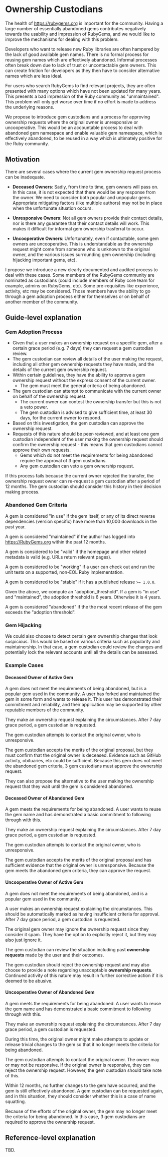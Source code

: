 # Ownership Custodians

The health of <https://rubygems.org> is important for the community. Having a large number of essentially abandoned gems contributes negatively towards the usability and impression of RubyGems, and we would like to improve the mechanisms for dealing with this problem.

Developers who want to release new Ruby libraries are often hampered by the lack of good available gem names. There is no formal process for reusing gem names which are effectively abandoned. Informal processes often break down due to lack of trust or uncontactable gem owners. This can create friction for developers as they then have to consider alternative names which are less ideal.

For users who search RubyGems to find relevant projects, they are often presented with many options which have not been updated for many years. This presents a bad impression of the Ruby community as "unmaintained". This problem will only get worse over time if no effort is made to address the underlying reasons.

We propose to introduce gem custodians and a process for approving ownership requests where the original owner is unresponsive or uncooperative. This would be an accountable process to deal with abandoned gem namespace and enable valuable gem namespace, which is effectively abandoned, to be reused in a way which is ultimately positive for the Ruby community.

## Motivation

There are several cases where the current gem ownership request process can be inadequate.

- **Deceased Owners**: Sadly, from time to time, gem owners will pass on. In this case, it is not expected that there would be any response from the owner. We need to consider both popular and unpopular gems. Appropriate mitigating factors (like multiple authors) may not be in place when the unfortunate situation occurs.

- **Unresponsive Owners**: Not all gem owners provide their contact details, nor is there any guarantee that their contact details will work. This makes it difficult for informal gem ownership trasferral to occur.

- **Uncooperative Owners**: Unfortunately, even if contactable, some gem owners are uncooperative. This is understandable as the ownership request might come from someone who is unknown to the original owner, and the various issues surrounding gem ownership (including hijacking important gems, etc).

I propose we introduce a new clearly documented and audited process to deal with these cases. Some members of the RubyGems community are nominated as custodians (could include members of Ruby core team for example, admins on RubyGems, etc). Some pre-requisites like experience, activity, etc may be considered. Those members have the ability to go through a gem adoption process either for themselves or on behalf of another member of the community.

## Guide-level explanation

### Gem Adoption Process

- Given that a user makes an ownership request on a specific gem, after a certain grace period (e.g. 7 days) they can request a gem custodian review.
- The gem custodian can review all details of the user making the request, including all other gem ownership requests they have made, and the details of the current gem ownership request.
- Within certain guidelines, they have the ability to approve a gem ownership request without the express consent of the current owner.
	- The gem must meet the general criteria of being abandoned.
- The gem custodian can attempt to communicate with the current owner on behalf of the ownership request.
	- The current owner can contest the ownership transfer but this is not a veto power.
	- The gem custodian is advised to give sufficient time, at least 30 days, for the current owner to respond.
- Based on this investigation, the gem custodian can approve the ownership request.
- Requests of this nature should be peer-reviewed, and at least one gem custodian independent of the user making the ownership request should confirm the ownership request - this means that gem custodians cannot approve their own requests.
	- Gems which do not meet the requirements for being abandoned require the approval of 3 gem custodians.
	- Any gem custodian can veto a gem ownership request.

If this process fails because the current owner rejected the transfer, the ownership request owner can re-request a gem custodian after a period of 12 months. The gem custodian should consider this history in their decision making process.

### Abandoned Gem Criteria

A gem is considered "in use" if the gem itself, or any of its direct reverse dependencies (version specific) have more than 10,000 downloads in the past year.

A gem is considered "maintained" if the author has logged into <https://RubyGems.org> within the past 12 months.

A gem is considered to be "valid" if the homepage and other related metadata is valid (e.g. URLs return relevant pages).

A gem is considered to be "working" if a user can check out and run the unit tests on a supported, non-EOL Ruby implementation.

A gem is considered to be "stable" if it has a published release `>= 1.0.0`.

Given the above, we compute an "adoption_threshold". If a gem is "in use" and "maintained", the adoption threshold is 6 years. Otherwise it is 4 years.

A gem is considered "abandoned" if the the most recent release of the gem exceeds the "adoption threshold".

### Gem Hijacking

We could also choose to detect certain gem ownership changes that look suspicious. This would be based on various criteria such as popularity and maintainership. In that case, a gem custodian could review the changes and potentially lock the relevant accounts until all the details can be assessed.

### Example Cases

#### Deceased Owner of Active Gem

A gem does not meet the requirements of being abandoned, but is a popular gem used in the community. A user has forked and maintained the gem in some form and wants to release it. This user has demonstrated their commitment and reliability, and their application may be supported by other reputable members of the community.

They make an ownership request explaining the circumstances. After 7 day grace period, a gem custodian is requested.

The gem custodian attempts to contact the original owner, who is unresponsive.

The gem custodian accepts the merits of the original proposal, but they must confirm that the original owner is deceased. Evidence such as GitHub activity, obituaries, etc could be sufficient. Because this gem does not meet the abandoned gem criteria, 3 gem custodians must approve the ownership request.

They can also propose the alternative to the user making the ownership request that they wait until the gem is considered abandoned.

#### Deceased Owner of Abandoned Gem

A gem meets the requirements for being abandoned. A user wants to reuse the gem name and has demonstrated a basic commitment to following through with this.

They make an ownership request explaining the circumstances. After 7 day grace period, a gem custodian is requested.

The gem custodian attempts to contact the original owner, who is unresponsive.

The gem custodian accepts the merits of the original proposal and has sufficient evidence that the original owner is unresponsive. Because the gem meets the abandoned gem criteria, they can approve the request.

#### Uncooperative Owner of Active Gem

A gem does not meet the requirements of being abandoned, and is a popular gem used in the community.

A user makes an ownership request explaining the circumstances. This should be automatically marked as having insufficient criteria for approval. After 7 day grace period, a gem custodian is requested.

The original gem owner may ignore the ownership request since they consider it spam. They have the option to explicitly reject it, but they may also just ignore it.

The gem custodian can review the situation including past **ownership requests** made by the user and their outcomes.

The gem custodian should reject the ownership request and may also choose to provide a note regarding unacceptable **ownership requests**. Continued activity of this nature may result in further corrective action if it is deemed to be abusive.

#### Uncooperative Owner of Abandoned Gem

A gem meets the requirements for being abandoned. A user wants to reuse the gem name and has demonstrated a basic commitment to following through with this.

They make an ownership request explaining the circumstances. After 7 day grace period, a gem custodian is requested.

During this time, the original owner might make attempts to update or release trivial changes to the gem so that it no longer meets the criteria for being abandoned.

The gem custodian attempts to contact the original owner. The owner may or may not be responsive. If the original owner is responsive, they can reject the ownership request. However, the gem custodian should take note of this.

Within 12 months, no further changes to the gem have occurred, and the gem is still effectively abandoned. A gem custodian can be requested again, and in this situation, they should consider whether this is a case of name squatting.

Because of the efforts of the original owner, the gem may no longer meet the criteria for being abandoned. In this case, 3 gem custodians are required to approve the ownership request.

## Reference-level explanation

TBD.
